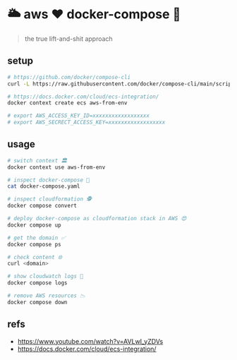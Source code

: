 # :sun_behind_large_cloud: aws :heart: docker-compose :whale:
> the true lift-and-shit approach

## setup

```bash
# https://github.com/docker/compose-cli
curl -L https://raw.githubusercontent.com/docker/compose-cli/main/scripts/install/install_linux.sh | sh

# https://docs.docker.com/cloud/ecs-integration/
docker context create ecs aws-from-env

# export AWS_ACCESS_KEY_ID=xxxxxxxxxxxxxxxxxx
# export AWS_SECRECT_ACCESS_KEY=xxxxxxxxxxxxxxxxxx
```

## usage

```bash
# switch context 🏛️
docker context use aws-from-env 

# inspect docker-compose 👀
cat docker-compose.yaml

# inspect cloudformation 🕵️
docker compose convert

# deploy docker-compose as cloudformation stack in AWS 😍
docker compose up

# get the domain ✅
docker compose ps

# check content 🌐
curl <domain>

# show cloudwatch logs 🤯
docker compose logs

# remove AWS resources 📉
docker compose down
```

## refs

- https://www.youtube.com/watch?v=AVLwI_yZDVs
- https://docs.docker.com/cloud/ecs-integration/
